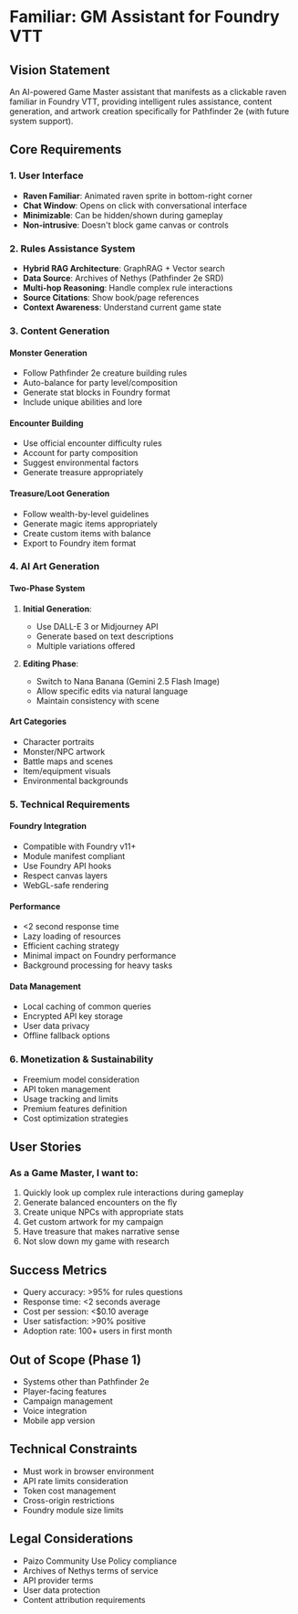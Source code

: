 # Familiar: GM Assistant for Foundry VTT

## Vision Statement
An AI-powered Game Master assistant that manifests as a clickable raven familiar in Foundry VTT, providing intelligent rules assistance, content generation, and artwork creation specifically for Pathfinder 2e (with future system support).

## Core Requirements

### 1. User Interface
- **Raven Familiar**: Animated raven sprite in bottom-right corner
- **Chat Window**: Opens on click with conversational interface
- **Minimizable**: Can be hidden/shown during gameplay
- **Non-intrusive**: Doesn't block game canvas or controls

### 2. Rules Assistance System
- **Hybrid RAG Architecture**: GraphRAG + Vector search
- **Data Source**: Archives of Nethys (Pathfinder 2e SRD)
- **Multi-hop Reasoning**: Handle complex rule interactions
- **Source Citations**: Show book/page references
- **Context Awareness**: Understand current game state

### 3. Content Generation

#### Monster Generation
- Follow Pathfinder 2e creature building rules
- Auto-balance for party level/composition
- Generate stat blocks in Foundry format
- Include unique abilities and lore

#### Encounter Building
- Use official encounter difficulty rules
- Account for party composition
- Suggest environmental factors
- Generate treasure appropriately

#### Treasure/Loot Generation
- Follow wealth-by-level guidelines
- Generate magic items appropriately
- Create custom items with balance
- Export to Foundry item format

### 4. AI Art Generation

#### Two-Phase System
1. **Initial Generation**:
   - Use DALL-E 3 or Midjourney API
   - Generate based on text descriptions
   - Multiple variations offered

2. **Editing Phase**:
   - Switch to Nana Banana (Gemini 2.5 Flash Image)
   - Allow specific edits via natural language
   - Maintain consistency with scene

#### Art Categories
- Character portraits
- Monster/NPC artwork
- Battle maps and scenes
- Item/equipment visuals
- Environmental backgrounds

### 5. Technical Requirements

#### Foundry Integration
- Compatible with Foundry v11+
- Module manifest compliant
- Use Foundry API hooks
- Respect canvas layers
- WebGL-safe rendering

#### Performance
- <2 second response time
- Lazy loading of resources
- Efficient caching strategy
- Minimal impact on Foundry performance
- Background processing for heavy tasks

#### Data Management
- Local caching of common queries
- Encrypted API key storage
- User data privacy
- Offline fallback options

### 6. Monetization & Sustainability
- Freemium model consideration
- API token management
- Usage tracking and limits
- Premium features definition
- Cost optimization strategies

## User Stories

### As a Game Master, I want to:
1. Quickly look up complex rule interactions during gameplay
2. Generate balanced encounters on the fly
3. Create unique NPCs with appropriate stats
4. Get custom artwork for my campaign
5. Have treasure that makes narrative sense
6. Not slow down my game with research

## Success Metrics
- Query accuracy: >95% for rules questions
- Response time: <2 seconds average
- Cost per session: <$0.10 average
- User satisfaction: >90% positive
- Adoption rate: 100+ users in first month

## Out of Scope (Phase 1)
- Systems other than Pathfinder 2e
- Player-facing features
- Campaign management
- Voice integration
- Mobile app version

## Technical Constraints
- Must work in browser environment
- API rate limits consideration
- Token cost management
- Cross-origin restrictions
- Foundry module size limits

## Legal Considerations
- Paizo Community Use Policy compliance
- Archives of Nethys terms of service
- API provider terms
- User data protection
- Content attribution requirements